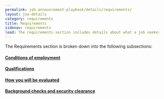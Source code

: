 ```yaml
---
permalink: job-announcement-playbook/details/requirements/
layout: joa-details
category: requirements
title: Requirements
sidenav: requirements
lead: The requirements section includes details about what a job seeker needs to be qualified for the job, such as specific work or years of experience, education, certain ‘pre-conditions’ necessary to perform the job duties and tasks, and how you will evaluate applicants.
---
```


The Requirements section is broken down into the following subsections:

#### [Conditions of employment](conditions-of-employment/)

#### [Qualifications](qualifications/)

#### [How you will be evaluated](how-you-will-be-evaluated/)

#### [Background checks and security clearance](background-checks/)
